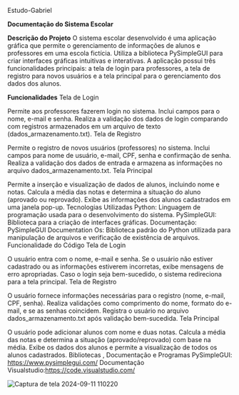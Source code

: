 Estudo-Gabriel

**Documentação do Sistema Escolar**

**Descrição do Projeto**
O sistema escolar desenvolvido é uma aplicação gráfica que permite o gerenciamento de informações de alunos e professores em uma escola fictícia. Utiliza a biblioteca PySimpleGUI para criar interfaces gráficas intuitivas e interativas. A aplicação possui três funcionalidades principais: a tela de login para professores, a tela de registro para novos usuários e a tela principal para o gerenciamento dos dados dos alunos.

**Funcionalidades**
Tela de Login

Permite aos professores fazerem login no sistema.
Inclui campos para o nome, e-mail e senha.
Realiza a validação dos dados de login comparando com registros armazenados em um arquivo de texto (dados_armazenamento.txt).
Tela de Registro

Permite o registro de novos usuários (professores) no sistema.
Inclui campos para nome de usuário, e-mail, CPF, senha e confirmação de senha.
Realiza a validação dos dados de entrada e armazena as informações no arquivo dados_armazenamento.txt.
Tela Principal

Permite a inserção e visualização de dados de alunos, incluindo nome e notas.
Calcula a média das notas e determina a situação do aluno (aprovado ou reprovado).
Exibe as informações dos alunos cadastrados em uma janela pop-up.
Tecnologias Utilizadas
Python: Linguagem de programação usada para o desenvolvimento do sistema.
PySimpleGUI: Biblioteca para a criação de interfaces gráficas. Documentação: PySimpleGUI Documentation
Os: Biblioteca padrão do Python utilizada para manipulação de arquivos e verificação de existência de arquivos.
Funcionalidade do Código
Tela de Login

O usuário entra com o nome, e-mail e senha.
Se o usuário não estiver cadastrado ou as informações estiverem incorretas, exibe mensagens de erro apropriadas.
Caso o login seja bem-sucedido, o sistema redireciona para a tela principal.
Tela de Registro

O usuário fornece informações necessárias para o registro (nome, e-mail, CPF, senha).
Realiza validações como comprimento do nome, formato do e-mail, e se as senhas coincidem.
Registra o usuário no arquivo dados_armazenamento.txt após validação bem-sucedida.
Tela Principal

O usuário pode adicionar alunos com nome e duas notas.
Calcula a média das notas e determina a situação (aprovado/reprovado) com base na média.
Exibe os dados dos alunos e permite a visualização de todos os alunos cadastrados.
Bibliotecas , Documentação e Programas 
PySimpleGUI: https://www.pysimplegui.com/  Documentação
Visualstudio:https://code.visualstudio.com/

![Captura de tela 2024-09-11 110220](https://github.com/user-attachments/assets/6fe2390b-09f9-47fe-a16d-f3880045cffb)




